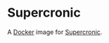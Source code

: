 # Supercronic

A [Docker](https://docker.com) image for [Supercronic](https://github.com/aptible/supercronic).
